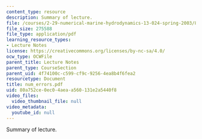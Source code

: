 ```yaml
---
content_type: resource
description: Summary of lecture.
file: /courses/2-29-numerical-marine-hydrodynamics-13-024-spring-2003/80a752ce0ec04aeaa560131e2a5440f8_num_errors.pdf
file_size: 275588
file_type: application/pdf
learning_resource_types:
- Lecture Notes
license: https://creativecommons.org/licenses/by-nc-sa/4.0/
ocw_type: OCWFile
parent_title: Lecture Notes
parent_type: CourseSection
parent_uid: 4f74100c-c599-cf9c-9256-4ea8b4f6fea2
resourcetype: Document
title: num_errors.pdf
uid: 80a752ce-0ec0-4aea-a560-131e2a5440f8
video_files:
  video_thumbnail_file: null
video_metadata:
  youtube_id: null
---
```

Summary of lecture.